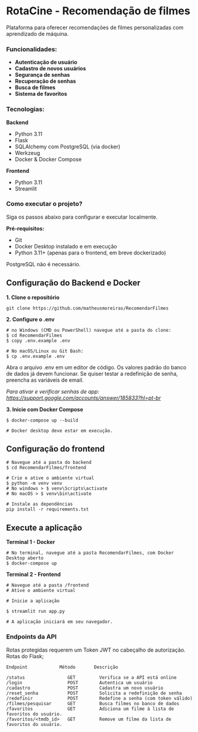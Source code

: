 # RotaCine - Recomendação de filmes

Plataforma para oferecer recomendações de filmes personalizadas com aprendizado de máquina.

### Funcionalidades:

* **Autenticação de usuário**
* **Cadastro de novos usuários**
* **Segurança de senhas**
* **Recuperação de senhas**
* **Busca de filmes**
* **Sistema de favoritos**

### Tecnologias:

**Backend**
* Python 3.11
* Flask
* SQLAlchemy com PostgreSQL (via docker)
* Werkzeug
* Docker & Docker Compose

**Frontend**
* Python 3.11
* Streamlit

### Como executar o projeto?

Siga os passos abaixo para configurar e executar localmente.

**Pré-requisitos:**
* Git
* Docker Desktop instalado e em execução
* Python 3.11+ (apenas para o frontend, em breve dockerizado)

PostgreSQL não é necessário.

## Configuração do Backend e Docker

**1. Clone o repositório**
```
git clone https://github.com/matheusmoreiras/RecomendarFilmes
```

**2. Configure o .env**

```
# no Windows (CMD ou PowerShell) navegue até a pasta do clone:
$ cd RecomendarFilmes
$ copy .env.example .env

# No macOS/Linux ou Git Bash:
$ cp .env.example .env
```
Abra o arquivo .env em um editor de código. Os valores padrão do banco de dados já devem funcionar. Se quiser testar a redefinição de senha, preencha as variáveis de email.

_Para ativar e verificar senhas de app: https://support.google.com/accounts/answer/185833?hl=pt-br_

**3. Inicie com Docker Compose**
```
$ docker-compose up --build

# Docker desktop deve estar em execução.
```

## Configuração do frontend
```
# Navegue até a pasta do backend
$ cd RecomendarFilmes/frontend

# Crie e ative o ambiente virtual
$ python -m venv venv
# No windows > $ venv\Scripts\activate
# No macOS > $ venv\bin\activate

# Instale as dependências
pip install -r requirements.txt
```

## Execute a aplicação

**Terminal 1 - Docker**
```
# No terminal, navegue até a pasta RecomendarFilmes, com Docker Desktop aberto
$ docker-compose up
```

**Terminal 2 - Frontend**
```
# Navegue até a pasta /frontend
# Ative o ambiente virtual

# Inicie a aplicação

$ streamlit run app.py

# A aplicação iniciará em seu navegador.
```

### Endpoints da API

Rotas protegidas requerem um Token JWT no cabeçalho de autorização. Rotas do Flask;
```
Endpoint	        Método	     Descrição	

/status	               GET	       Verifica se a API está online	
/login	               POST	       Autentica um usuário
/cadastro	           POST	       Cadastra um novo usuário
/reset_senha           POST        Solicita a redefinição de senha
/redefinir	           POST	       Redefine a senha (com token válido)
/filmes/pesquisar      GET	       Busca filmes no banco de dados
/favoritos             GET	       Adiciona um filme à lista de favoritos do usuário.
/favoritos/<tmdb_id>   GET	       Remove um filme da lista de favoritos do usuário.
```
